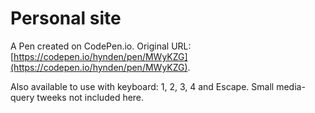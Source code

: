 # Personal site

A Pen created on CodePen.io. Original URL: [https://codepen.io/hynden/pen/MWyKZG](https://codepen.io/hynden/pen/MWyKZG).

Also available to use with keyboard:
1, 2, 3, 4 and Escape. Small media-query tweeks not included here. 
